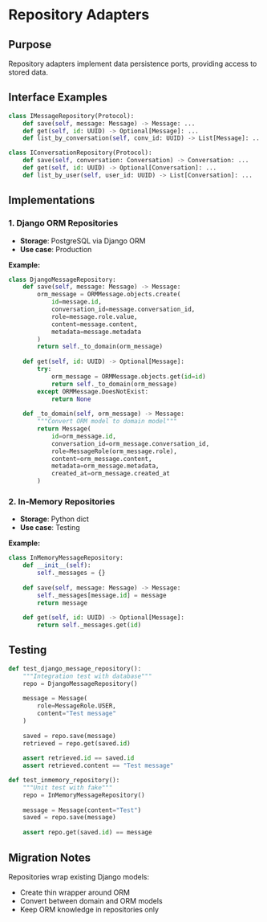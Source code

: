 # Repository Adapters

## Purpose
Repository adapters implement data persistence ports, providing access to stored data.

## Interface Examples

```python
class IMessageRepository(Protocol):
    def save(self, message: Message) -> Message: ...
    def get(self, id: UUID) -> Optional[Message]: ...
    def list_by_conversation(self, conv_id: UUID) -> List[Message]: ...

class IConversationRepository(Protocol):
    def save(self, conversation: Conversation) -> Conversation: ...
    def get(self, id: UUID) -> Optional[Conversation]: ...
    def list_by_user(self, user_id: UUID) -> List[Conversation]: ...
```

## Implementations

### 1. Django ORM Repositories
- **Storage**: PostgreSQL via Django ORM
- **Use case**: Production

**Example:**
```python
class DjangoMessageRepository:
    def save(self, message: Message) -> Message:
        orm_message = ORMMessage.objects.create(
            id=message.id,
            conversation_id=message.conversation_id,
            role=message.role.value,
            content=message.content,
            metadata=message.metadata
        )
        return self._to_domain(orm_message)
    
    def get(self, id: UUID) -> Optional[Message]:
        try:
            orm_message = ORMMessage.objects.get(id=id)
            return self._to_domain(orm_message)
        except ORMMessage.DoesNotExist:
            return None
    
    def _to_domain(self, orm_message) -> Message:
        """Convert ORM model to domain model"""
        return Message(
            id=orm_message.id,
            conversation_id=orm_message.conversation_id,
            role=MessageRole(orm_message.role),
            content=orm_message.content,
            metadata=orm_message.metadata,
            created_at=orm_message.created_at
        )
```

### 2. In-Memory Repositories
- **Storage**: Python dict
- **Use case**: Testing

**Example:**
```python
class InMemoryMessageRepository:
    def __init__(self):
        self._messages = {}
    
    def save(self, message: Message) -> Message:
        self._messages[message.id] = message
        return message
    
    def get(self, id: UUID) -> Optional[Message]:
        return self._messages.get(id)
```

## Testing

```python
def test_django_message_repository():
    """Integration test with database"""
    repo = DjangoMessageRepository()
    
    message = Message(
        role=MessageRole.USER,
        content="Test message"
    )
    
    saved = repo.save(message)
    retrieved = repo.get(saved.id)
    
    assert retrieved.id == saved.id
    assert retrieved.content == "Test message"

def test_inmemory_repository():
    """Unit test with fake"""
    repo = InMemoryMessageRepository()
    
    message = Message(content="Test")
    saved = repo.save(message)
    
    assert repo.get(saved.id) == message
```

## Migration Notes

Repositories wrap existing Django models:
- Create thin wrapper around ORM
- Convert between domain and ORM models
- Keep ORM knowledge in repositories only
```